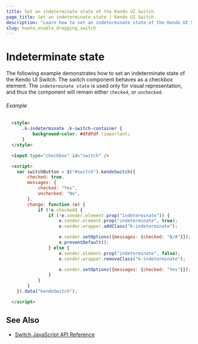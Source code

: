 ```yaml
---
title: Set an indeterminate state of the Kendo UI Switch
page_title: Set an indeterminate state | Kendo UI Switch
description: "Learn how to set an indeterminate state of the Kendo UI Switch."
slug: howto_enable_dragging_switch
---
```


# Indeterminate state

The following example demonstrates how to set an indeterminate state of the Kendo UI Switch. The switch component behaves as a checkbox element. The `indeterminate state` is used only for visual representation, and thus the component will remain either `checked`, or `unchecked`.

###### Example

```html
  <style>
      .k-indeterminate .k-switch-container {
          background-color: #dfdfdf !important;
      }
  </style>

  <input type="checkbox" id="switch" />

  <script>
    var switchButton = $("#switch").kendoSwitch({
        checked: true,
        messages: {
            checked: "Yes",
            unchecked: "No",
        },
        change: function (e) {
            if (!e.checked) {
                if (!e.sender.element.prop("indeterminate")) {
                    e.sender.element.prop("indeterminate", true);
                    e.sender.wrapper.addClass("k-indeterminate");

                    e.sender.setOptions({messages: {checked: "N/A"}});
                    e.preventDefault();
                } else {
                    e.sender.element.prop("indeterminate", false);
                    e.sender.wrapper.removeClass("k-indeterminate");

                    e.sender.setOptions({messages: {checked: "Yes"}});
                }
            }
        }
    }).data("kendoSwitch");

  </script>
```

## See Also

* [Switch JavaScript API Reference](/api/javascript/ui/switch)